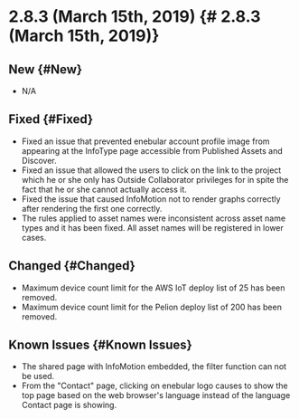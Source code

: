 # 2.8.3 (March 15th, 2019) {# 2.8.3 (March 15th, 2019)}

## New {#New}

- N/A

## Fixed {#Fixed}

- Fixed an issue that prevented enebular account profile image from appearing at the InfoType page accessible from Published Assets and Discover.
- Fixed an issue that allowed the users to click on the link to the project which he or she only has Outside Collaborator privileges for in spite the fact that he or she cannot actually access it.
- Fixed the issue that caused InfoMotion not to render graphs correctly after rendering the first one correctly.
- The rules applied to asset names were inconsistent across asset name types and it has been fixed. All asset names will be registered in lower cases.

## Changed {#Changed}

- Maximum device count limit for the AWS IoT deploy list of 25 has been removed.
- Maximum device count limit for the Pelion deploy list of  200 has been removed.

## Known Issues {#Known Issues}

- The shared page with InfoMotion embedded, the filter function can not be used.
- From the "Contact" page, clicking on enebular logo causes to show the top page based on the web browser's language instead of the language Contact page is showing.